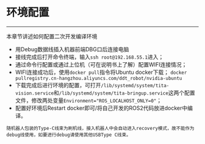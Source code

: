 # 环境配置
----
本章节讲述如何配置二次开发编译环境

- 用Debug数据线插入机器前端DBG口后连接电脑
- 接线完成后打开命令终端，输入`ssh root@192.168.55.1`进入；
- 通过命令行配置或通过上位机（可在说明书上了解）配置WIFI连接情况；
- WIFI连接成功后，使用`docker pull`指令将Ubuntu docker下载；
`docker pullregistry.cn-hangzhou.aliyuncs.com/ddt_robot/nvidia-ubuntu`
- 下载完成后进行环境的配置，可打开`/lib/systemd/system/tita-vision.service`和`/lib/systemd/system/tita-bringup.service`这两个配置文件，修改两处变量`Environment="ROS_LOCALHOST_ONLY=0"`；
- 配置好环境后Restart docker即可/将自己开发的ROS2代码放进docker中编译。
```{note}
随机器人包装的Type-C线束为刷机线，接入机器人中会自动进入recovery模式，故不能作为debug线使用，如要进行debug请使用其他USBType C线束。
```